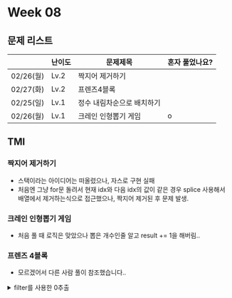 # Week 08

## 문제 리스트

|                |난이도|문제제목|혼자 풀었나요?|
|----------------|------|-------|-------------|
|02/26(월)|Lv.2|짝지어 제거하기||
|02/27(화)|Lv.2|프렌즈4블록||
|02/25(일)|Lv.1|정수 내림차순으로 배치하기||
|02/26(월)|Lv.1|크레인 인형뽑기 게임|o|

## TMI
### 짝지어 제거하기
- 스택이라는 아이디어는 떠올렸으나, 자스로 구현 실패
- 처음엔 그냥 for문 돌려서 현재 idx와 다음 idx의 값이 같은 경우 splice 사용해서 배열에서 제거하는식으로 접근했으나, 짝지어 제거된 후 문제 발생.

### 크레인 인형뽑기 게임
- 처음 풀 때 로직은 맞았으나 뽑은 개수인줄 알고 result += 1을 해버림..

### 프렌즈 4블록
- 모르겠어서 다른 사람 풀이 참조했습니다..
<details>
<summary>filter를 사용한 0추출</summary>
<div>

board.flat().filter((v) => !v).length 코드는 2차원 배열인 board를 1차원 배열로 평탄화하고, 그 배열에서 0 또는 false와 같이 JavaScript에서 "falsy" 값으로 간주되는 요소들을 필터링하여 그 개수를 세는 로직입니다. 여기서 중요한 부분은 !v 조건입니다.

JavaScript에서 ! 연산자는 논리 NOT 연산자로, 어떤 값의 "진리값"을 반전시킵니다. 즉, "truthy" 값을 false로, "falsy" 값을 true로 만듭니다. "falsy" 값에는 0, null, undefined, NaN, 빈 문자열(""), 그리고 물론 false 자체가 포함됩니다.

따라서, filter((v) => !v) 구문은 배열에서 "falsy" 값들만을 걸러내는 필터 역할을 합니다. 이 경우에는 board 배열에서 0으로 설정된 부분, 즉 블록이 제거된 위치들이 "falsy" 값으로 평가되므로, 이를 필터링합니다.

마지막에 .length를 사용하여 필터링된 배열의 길이, 즉 "falsy" 값의 개수를 구합니다. 이 코드에서는 주로 블록이 제거되어 0으로 표시된 칸의 개수를 세는 데 사용됩니다. 간단히 말해, 이 코드는 최종적으로 제거된 블록들의 총 수를 계산하는 데 사용되는 것입니다.

</div>
</details>